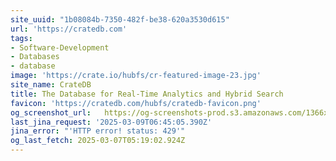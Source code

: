 ```yaml
---
site_uuid: "1b08084b-7350-482f-be38-620a3530d615"
url: 'https://cratedb.com'
tags:
- Software-Development
- Databases
- database
image: 'https://crate.io/hubfs/cr-featured-image-23.jpg'
site_name: CrateDB
title: The Database for Real-Time Analytics and Hybrid Search
favicon: 'https://cratedb.com/hubfs/cratedb-favicon.png'
og_screenshot_url:   https://og-screenshots-prod.s3.amazonaws.com/1366x768/80/false/d267c407ebe8b02462c66dc625810882c1d58d3dc31b185f0927fbfe4b949691.jpeg
last_jina_request: '2025-03-09T06:45:05.390Z'
jina_error: "'HTTP error! status: 429'"
og_last_fetch: 2025-03-07T05:19:02.924Z
---
```


